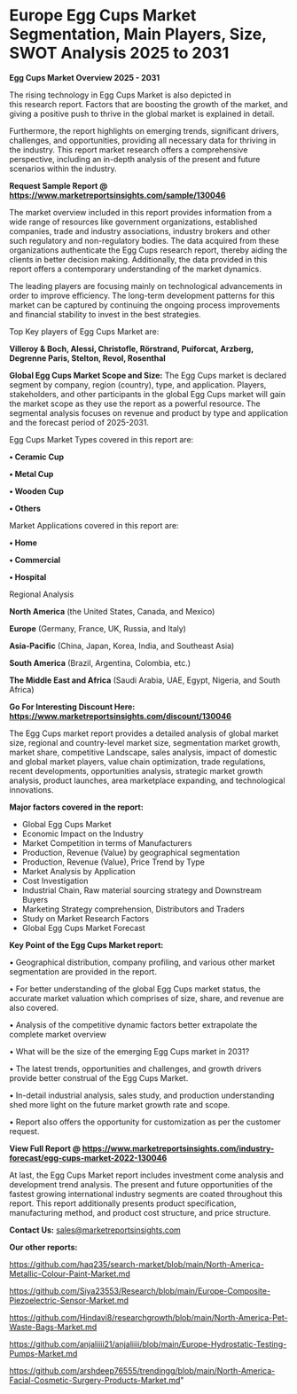 # Europe Egg Cups Market Segmentation, Main Players, Size, SWOT Analysis 2025 to 2031

<Strong> Egg Cups Market Overview 2025 - 2031</strong>

The rising technology in Egg Cups Market is also depicted in this research report. Factors that are boosting the growth of the market, and giving a positive push to thrive in the global market is explained in detail.

Furthermore, the report highlights on emerging trends, significant drivers, challenges, and opportunities, providing all necessary data for thriving in the industry. This report market research offers a comprehensive perspective, including an in-depth analysis of the present and future scenarios within the industry.

<strong>Request Sample Report @ <a href=https://www.marketreportsinsights.com/sample/130046>https://www.marketreportsinsights.com/sample/130046</a></strong>

The market overview included in this report provides information from a wide range of resources like government organizations, established companies, trade and industry associations, industry brokers and other such regulatory and non-regulatory bodies. The data acquired from these organizations authenticate the Egg Cups research report, thereby aiding the clients in better decision making. Additionally, the data provided in this report offers a contemporary understanding of the market dynamics.

The leading players are focusing mainly on technological advancements in order to improve efficiency. The long-term development patterns for this market can be captured by continuing the ongoing process improvements and financial stability to invest in the best strategies.

Top Key players of Egg Cups Market are:

<strong>Villeroy & Boch, Alessi, Christofle, Rörstrand, Puiforcat, Arzberg, Degrenne Paris, Stelton, Revol, Rosenthal</strong>

<strong><b>Global Egg Cups Market Scope and Size:</b></strong>
The Egg Cups market is declared segment by company, region (country), type, and application. Players, stakeholders, and other participants in the global Egg Cups market will gain the market scope as they use the report as a powerful resource. The segmental analysis focuses on revenue and product by type and application and the forecast period of 2025-2031.

Egg Cups Market Types covered in this report are:

<strong>• Ceramic Cup

• Metal Cup

• Wooden Cup

• Others</strong>

Market Applications covered in this report are:

<strong>• Home

• Commercial

• Hospital</strong> 

Regional Analysis

<strong>North America</strong> (the United States, Canada, and Mexico)

<strong>Europe</strong> (Germany, France, UK, Russia, and Italy)

<strong>Asia-Pacific</strong> (China, Japan, Korea, India, and Southeast Asia)

<strong>South America</strong> (Brazil, Argentina, Colombia, etc.)

<strong>The Middle East and Africa</strong> (Saudi Arabia, UAE, Egypt, Nigeria, and South Africa)

<strong>Go For Interesting Discount Here: <a href=https://www.marketreportsinsights.com/discount/130046>https://www.marketreportsinsights.com/discount/130046</a></strong>

The Egg Cups market report provides a detailed analysis of global market size, regional and country-level market size, segmentation market growth, market share, competitive Landscape, sales analysis, impact of domestic and global market players, value chain optimization, trade regulations, recent developments, opportunities analysis, strategic market growth analysis, product launches, area marketplace expanding, and technological innovations.

<strong><b>Major factors covered in the report:</b></strong>
<ul>
  <li>Global Egg Cups Market </li>
  <li>Economic Impact on the Industry</li>
  <li>Market Competition in terms of Manufacturers</li>
  <li>Production, Revenue (Value) by geographical segmentation</li>
  <li>Production, Revenue (Value), Price Trend by Type</li>
  <li>Market Analysis by Application</li>
  <li>Cost Investigation</li>
  <li>Industrial Chain, Raw material sourcing strategy and Downstream Buyers</li>
  <li>Marketing Strategy comprehension, Distributors and Traders</li>
  <li>Study on Market Research Factors</li>
  <li>Global Egg Cups Market Forecast</li>
</ul>

<strong><b>Key Point of the Egg Cups Market report:</b></strong>

• Geographical distribution, company profiling, and various other market segmentation are provided in the report.

• For better understanding of the global Egg Cups market status, the accurate market valuation which comprises of size, share, and revenue are also covered.

• Analysis of the competitive dynamic factors better extrapolate the complete market overview

• What will be the size of the emerging Egg Cups market in 2031?

• The latest trends, opportunities and challenges, and growth drivers provide better construal of the Egg Cups Market.

• In-detail industrial analysis, sales study, and production understanding shed more light on the future market growth rate and scope.

• Report also offers the opportunity for customization as per the customer request.

<strong><b>View Full Report @ <a href=https://www.marketreportsinsights.com/industry-forecast/egg-cups-market-2022-130046>https://www.marketreportsinsights.com/industry-forecast/egg-cups-market-2022-130046</a></b></strong>


At last, the Egg Cups Market report includes investment come analysis and development trend analysis. The present and future opportunities of the fastest growing international industry segments are coated throughout this report. This report additionally presents product specification, manufacturing method, and product cost structure, and price structure.

<strong>Contact Us:</strong>
sales@marketreportsinsights.com

<strong>Our other reports:</strong>

<a href=https://github.com/haq235/search-market/blob/main/North-America-Metallic-Colour-Paint-Market.md>https://github.com/haq235/search-market/blob/main/North-America-Metallic-Colour-Paint-Market.md</a>

<a href=https://github.com/Siya23553/Research/blob/main/Europe-Composite-Piezoelectric-Sensor-Market.md>https://github.com/Siya23553/Research/blob/main/Europe-Composite-Piezoelectric-Sensor-Market.md</a>

<a href=https://github.com/Hindavi8/researchgrowth/blob/main/North-America-Pet-Waste-Bags-Market.md>https://github.com/Hindavi8/researchgrowth/blob/main/North-America-Pet-Waste-Bags-Market.md</a>

<a href=https://github.com/anjaliiii21/anjaliiii/blob/main/Europe-Hydrostatic-Testing-Pumps-Market.md>https://github.com/anjaliiii21/anjaliiii/blob/main/Europe-Hydrostatic-Testing-Pumps-Market.md</a>

<a href=https://github.com/arshdeep76555/trendingg/blob/main/North-America-Facial-Cosmetic-Surgery-Products-Market.md>https://github.com/arshdeep76555/trendingg/blob/main/North-America-Facial-Cosmetic-Surgery-Products-Market.md</a>"
